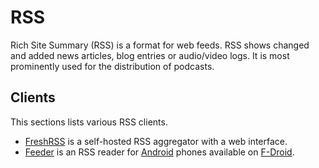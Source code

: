 # RSS

Rich Site Summary (RSS) is a format for web feeds.
RSS shows changed and added news articles, blog entries or audio/video logs.
It is most prominently used for the distribution of podcasts.

## Clients

This sections lists various RSS clients.

- [FreshRSS](/wiki/freshrss.md) is a self-hosted RSS aggregator with a web interface.
- [Feeder](https://f-droid.org/de/packages/com.nononsenseapps.feeder/) is an RSS reader for
  [Android](/wiki/android.md) phones available on [F-Droid](/wiki/android/f-droid.md).
